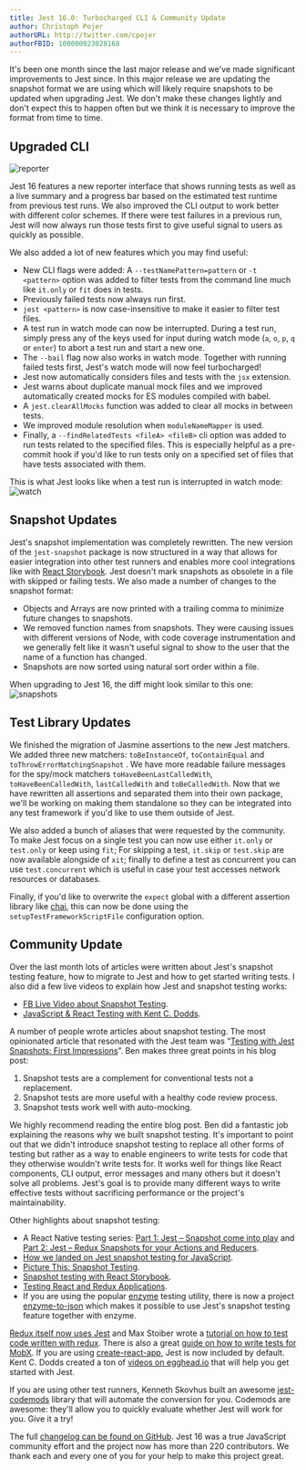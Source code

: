 ```yaml
---
title: Jest 16.0: Turbocharged CLI & Community Update
author: Christoph Pojer
authorURL: http://twitter.com/cpojer
authorFBID: 100000023028168
---
```


It's been one month since the last major release and we've made significant improvements to Jest since. In this major release we are updating the snapshot format we are using which will likely require snapshots to be updated when upgrading Jest. We don't make these changes lightly and don't expect this to happen often but we think it is necessary to improve the format from time to time.

## Upgraded CLI

![reporter](/jest/img/blog/16-reporter.gif)

Jest 16 features a new reporter interface that shows running tests as well as a live summary and a progress bar based on the estimated test runtime from previous test runs. We also improved the CLI output to work better with different color schemes. If there were test failures in a previous run, Jest will now always run those tests first to give useful signal to users as quickly as possible.

<!--truncate-->

We also added a lot of new features which you may find useful:

* New CLI flags were added: A `--testNamePattern=pattern` or `-t <pattern>` option was added to filter tests from the command line much like `it.only` or `fit` does in tests.
* Previously failed tests now always run first.
* `jest <pattern>` is now case-insensitive to make it easier to filter test files.
* A test run in watch mode can now be interrupted. During a test run, simply press any of the keys used for input during watch mode (`a`, `o`, `p`, `q` or `enter`) to abort a test run and start a new one.
* The `--bail` flag now also works in watch mode. Together with running failed tests first, Jest's watch mode will now feel turbocharged!
* Jest now automatically considers files and tests with the `jsx` extension.
* Jest warns about duplicate manual mock files and we improved automatically created mocks for ES modules compiled with babel.
* A `jest.clearAllMocks` function was added to clear all mocks in between tests.
* We improved module resolution when `moduleNameMapper` is used.
* Finally, a `--findRelatedTests <fileA> <fileB>` cli option was added to run tests related to the specified files. This is especially helpful as a pre-commit hook if you'd like to run tests only on a specified set of files that have tests associated with them.

This is what Jest looks like when a test run is interrupted in watch mode: ![watch](/jest/img/blog/16-watch.gif)

## Snapshot Updates

Jest's snapshot implementation was completely rewritten. The new version of the `jest-snapshot` package is now structured in a way that allows for easier integration into other test runners and enables more cool integrations like with [React Storybook](https://voice.kadira.io/snapshot-testing-in-react-storybook-43b3b71cec4f#.qh4lzcadb). Jest doesn't mark snapshots as obsolete in a file with skipped or failing tests. We also made a number of changes to the snapshot format:

* Objects and Arrays are now printed with a trailing comma to minimize future changes to snapshots.
* We removed function names from snapshots. They were causing issues with different versions of Node, with code coverage instrumentation and we generally felt like it wasn't useful signal to show to the user that the name of a function has changed.
* Snapshots are now sorted using natural sort order within a file.

When upgrading to Jest 16, the diff might look similar to this one: ![snapshots](/jest/img/blog/16-snapshots.png)

## Test Library Updates

We finished the migration of Jasmine assertions to the new Jest matchers. We added three new matchers: `toBeInstanceOf`, `toContainEqual` and `toThrowErrorMatchingSnapshot` . We have more readable failure messages for the spy/mock matchers `toHaveBeenLastCalledWith`, `toHaveBeenCalledWith`, `lastCalledWith` and `toBeCalledWith`. Now that we have rewritten all assertions and separated them into their own package, we'll be working on making them standalone so they can be integrated into any test framework if you'd like to use them outside of Jest.

We also added a bunch of aliases that were requested by the community. To make Jest focus on a single test you can now use either `it.only` or `test.only` or keep using `fit`; For skipping a test, `it.skip` or `test.skip` are now available alongside of `xit`; finally to define a test as concurrent you can use `test.concurrent` which is useful in case your test accesses network resources or databases.

Finally, if you'd like to overwrite the `expect` global with a different assertion library like [chai](http://chaijs.com/), this can now be done using the `setupTestFrameworkScriptFile` configuration option.

## Community Update

Over the last month lots of articles were written about Jest's snapshot testing feature, how to migrate to Jest and how to get started writing tests. I also did a few live videos to explain how Jest and snapshot testing works:

* [FB Live Video about Snapshot Testing](https://www.facebook.com/react/videos/1035427199869020/).
* [JavaScript & React Testing with Kent C. Dodds](https://www.youtube.com/watch?v=i31VtyJSM-I&feature=youtu.be).

A number of people wrote articles about snapshot testing. The most opinionated article that resonated with the Jest team was “[Testing with Jest Snapshots: First Impressions](http://benmccormick.org/2016/09/19/testing-with-jest-snapshots-first-impressions/)”. Ben makes three great points in his blog post:

1.  Snapshot tests are a complement for conventional tests not a replacement.
2.  Snapshot tests are more useful with a healthy code review process.
3.  Snapshot tests work well with auto-mocking.

We highly recommend reading the entire blog post. Ben did a fantastic job explaining the reasons why we built snapshot testing. It's important to point out that we didn't introduce snapshot testing to replace all other forms of testing but rather as a way to enable engineers to write tests for code that they otherwise wouldn't write tests for. It works well for things like React components, CLI output, error messages and many others but it doesn't solve all problems. Jest's goal is to provide many different ways to write effective tests without sacrificing performance or the project's maintainability.

Other highlights about snapshot testing:

* A React Native testing series: [Part 1: Jest – Snapshot come into play](https://blog.callstack.io/unit-testing-react-native-with-the-new-jest-i-snapshots-come-into-play-68ba19b1b9fe) and [Part 2: Jest – Redux Snapshots for your Actions and Reducers](https://blog.callstack.io/unit-testing-react-native-with-the-new-jest-ii-redux-snapshots-for-your-actions-and-reducers-8559f6f8050b#.putt9eipm).
* [How we landed on Jest snapshot testing for JavaScript](https://blog.grommet.io/post/2016/09/01/how-we-landed-on-jest-snapshot-testing-for-javascript).
* [Picture This: Snapshot Testing](http://guigrpa.github.io/2016/09/27/picture-this-snapshot-testing/).
* [Snapshot testing with React Storybook](https://voice.kadira.io/snapshot-testing-in-react-storybook-43b3b71cec4f).
* [Testing React and Redux Applications](https://medium.com/@ryancollinsio/testing-react-redux-applications-fee79ac0087f#.lyjl7st1n).
* If you are using the popular [enzyme](https://github.com/airbnb/enzyme) testing utility, there is now a project [enzyme-to-json](https://github.com/trayio/enzyme-to-json) which makes it possible to use Jest's snapshot testing feature together with enzyme.

[Redux itself now uses Jest](https://github.com/reactjs/redux/commit/7296d3cba1f5f899bdee5ef6695a8d21149f8d6c) and Max Stoiber wrote a [tutorial on how to test code written with redux](http://academy.plot.ly/react/6-testing/). There is also a great [guide on how to write tests for MobX](https://semaphoreci.com/community/tutorials/how-to-test-react-and-mobx-with-jest). If you are using [create-react-app](https://github.com/facebookincubator/create-react-app), Jest is now included by default. Kent C. Dodds created a ton of [videos on egghead.io](https://egghead.io/lessons/javascript-use-jest-s-snapshot-testing-feature?pl=testing-javascript-with-jest-a36c4074) that will help you get started with Jest.

If you are using other test runners, Kenneth Skovhus built an awesome [jest-codemods](https://github.com/skovhus/jest-codemods) library that will automate the conversion for you. Codemods are awesome: they'll allow you to quickly evaluate whether Jest will work for you. Give it a try!

The full [changelog can be found on GitHub](https://github.com/facebook/jest/blob/master/CHANGELOG.md#jest-1600). Jest 16 was a true JavaScript community effort and the project now has more than 220 contributors. We thank each and every one of you for your help to make this project great.
